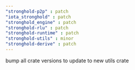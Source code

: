 ```yaml
---
"stronghold-p2p" : patch
"iota_stronghold" : patch
"stronghold_engine" : patch
"stronghold-rlu" : patch
"stronghold-runtime" : patch
"stronghold-utils" : minor
"stronghold-derive" : patch
---
```


bump all crate versions to update to new utils crate